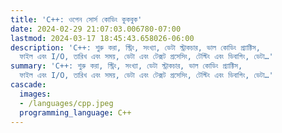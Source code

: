 ```yaml
---
title: 'C++: ওপেন সোর্স কোডিং কুকবুক'
date: 2024-02-29 21:07:03.006780-07:00
lastmod: 2024-03-17 18:45:43.658026-06:00
description: 'C++: শুরু করা, স্ট্রিং, সংখ্যা, ডেটা স্ট্রাকচার, ভাল কোডিং প্র্যাক্টিস,
  ফাইল এবং I/O, তারিখ এবং সময়, ডেটা এবং টেক্সট প্রসেসিং, টেস্টিং এবং ডিবাগিং, ডেটা…'
summary: 'C++: শুরু করা, স্ট্রিং, সংখ্যা, ডেটা স্ট্রাকচার, ভাল কোডিং প্র্যাক্টিস,
  ফাইল এবং I/O, তারিখ এবং সময়, ডেটা এবং টেক্সট প্রসেসিং, টেস্টিং এবং ডিবাগিং, ডেটা…'
cascade:
  images:
  - /languages/cpp.jpeg
  programming_language: C++
---
```

